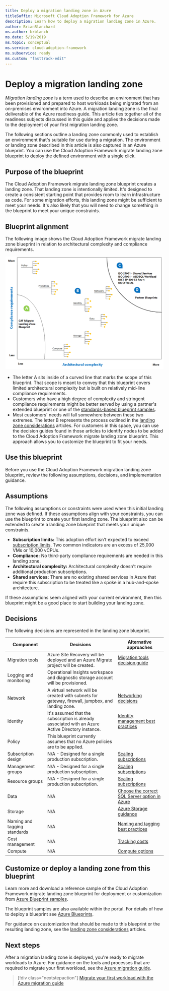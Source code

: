 ```yaml
---
title: Deploy a migration landing zone in Azure
titleSuffix: Microsoft Cloud Adoption Framework for Azure
description: Learn how to deploy a migration landing zone in Azure.
author: BrianBlanchard
ms.author: brblanch
ms.date: 5/19/2019
ms.topic: conceptual
ms.service: cloud-adoption-framework
ms.subservice: ready
ms.custom: "fasttrack-edit"
---
```


# Deploy a migration landing zone

*Migration landing zone* is a term used to describe an environment that has been provisioned and prepared to host workloads being migrated from an on-premises environment into Azure. A migration landing zone is the final deliverable of the Azure readiness guide. This article ties together all of the readiness subjects discussed in this guide and applies the decisions made to the deployment of your first migration landing zone.

The following sections outline a landing zone commonly used to establish an environment that's suitable for use during a migration. The environment or landing zone described in this article is also captured in an Azure blueprint. You can use the Cloud Adoption Framework migrate landing zone blueprint to deploy the defined environment with a single click.

## Purpose of the blueprint

The Cloud Adoption Framework migrate landing zone blueprint creates a landing zone. That landing zone is intentionally limited. It's designed to create a consistent starting point that provides room to learn infrastructure as code. For some migration efforts, this landing zone might be sufficient to meet your needs. It's also likely that you will need to change something in the blueprint to meet your unique constraints.

## Blueprint alignment

The following image shows the Cloud Adoption Framework migrate landing zone blueprint in relation to architectural complexity and compliance requirements.

![Blueprint alignment](../../_images/ready/blueprint-overview.png)

- The letter A sits inside of a curved line that marks the scope of this blueprint. That scope is meant to convey that this blueprint covers limited architectural complexity but is built on relatively mid-line compliance requirements.
- Customers who have a high degree of complexity and stringent compliance requirements might be better served by using a partner's extended blueprint or one of the [standards-based blueprint samples](/azure/governance/blueprints/samples/).
- Most customers' needs will fall somewhere between these two extremes. The letter B represents the process outlined in the [landing zone considerations](../considerations/index.md) articles. For customers in this space, you can use the decision guides found in those articles to identify nodes to be added to the Cloud Adoption Framework migrate landing zone blueprint. This approach allows you to customize the blueprint to fit your needs.

## Use this blueprint

Before you use the Cloud Adoption Framework migration landing zone blueprint, review the following assumptions, decisions, and implementation guidance.

## Assumptions

The following assumptions or constraints were used when this initial landing zone was defined. If these assumptions align with your constraints, you can use the blueprint to create your first landing zone. The blueprint also can be extended to create a landing zone blueprint that meets your unique constraints.

- **Subscription limits:** This adoption effort isn't expected to exceed [subscription limits](https://docs.microsoft.com/azure/azure-subscription-service-limits). Two common indicators are an excess of 25,000 VMs or 10,000 vCPUs.
- **Compliance:** No third-party compliance requirements are needed in this landing zone.
- **Architectural complexity:** Architectural complexity doesn't require additional production subscriptions.
- **Shared services:** There are no existing shared services in Azure that require this subscription to be treated like a spoke in a hub-and-spoke architecture.

If these assumptions seem aligned with your current environment, then this blueprint might be a good place to start building your landing zone.

## Decisions

The following decisions are represented in the landing zone blueprint.

| Component | Decisions | Alternative approaches |
|---------|---------|---------|
|Migration tools|Azure Site Recovery will be deployed and an Azure Migrate project will be created.|[Migration tools decision guide](../../decision-guides/migrate-decision-guide/index.md)|
|Logging and monitoring|Operational Insights workspace and diagnostic storage account will be provisioned.|         |
|Network|A virtual network will be created with subnets for gateway, firewall, jumpbox, and landing zone.|[Networking decisions](../considerations/network-decisions.md)|
|Identity|It's assumed that the subscription is already associated with an Azure Active Directory instance.|[Identity management best practices](https://docs.microsoft.com/azure/security/azure-security-identity-management-best-practices?toc=https://docs.microsoft.com/azure/architecture/toc.json&bc=https://docs.microsoft.com/azure/architecture/bread/toc.json)         |
|Policy|This blueprint currently assumes that no Azure policies are to be applied.|         |
|Subscription design|N/A - Designed for a single production subscription.|[Scaling subscriptions](../considerations/scaling-subscriptions.md)|
|Management groups|N/A - Designed for a single production subscription.|[Scaling subscriptions](../considerations/scaling-subscriptions.md)         |
|Resource groups|N/A - Designed for a single production subscription.|[Scaling subscriptions](../considerations/scaling-subscriptions.md)         |
|Data|N/A|[Choose the correct SQL Server option in Azure](https://docs.microsoft.com/azure/sql-database/sql-database-paas-vs-sql-server-iaas?toc=https://docs.microsoft.com/azure/architecture/toc.json&bc=https://docs.microsoft.com/azure/architecture/bread/toc.json)         |
|Storage|N/A|[Azure Storage guidance](../considerations/storage-guidance.md)         |
|Naming and tagging standards|N/A|[Naming and tagging best practices](../considerations/name-and-tag.md)         |
|Cost management|N/A|[Tracking costs](../azure-best-practices/track-costs.md)|
|Compute|N/A|[Compute options](../considerations/compute-decisions.md)|

## Customize or deploy a landing zone from this blueprint

Learn more and download a reference sample of the Cloud Adoption Framework migrate landing zone blueprint for deployment or customization from [Azure Blueprint samples](https://docs.microsoft.com/azure/governance/blueprints/samples/index).

The blueprint samples are also available within the portal. For details of how to deploy a blueprint see [Azure Blueprints](./govern-org-compliance.md?tabs=azureblueprints#create-a-blueprint).

For guidance on customization that should be made to this blueprint or the resulting landing zone, see the [landing zone considerations](../considerations/index.md) articles.

## Next steps

After a migration landing zone is deployed, you're ready to migrate workloads to Azure.
For guidance on the tools and processes that are required to migrate your first workload, see the [Azure migration guide](../../migrate/azure-migration-guide/index.md).

> [!div class="nextstepaction"]
> [Migrate your first workload with the Azure migration guide](../../migrate/azure-migration-guide/index.md)
